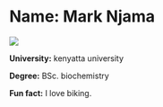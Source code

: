 
# Name: Mark Njama
![]([https://pbs.twimg.com/profile_images/1131946278621995010/FwrMhyJg_400x400.jpg](https://www.instagram.com/p/CdQf5sHoeep/))

**University:** kenyatta university

**Degree:** BSc. biochemistry

**Fun fact:** I love biking. 

